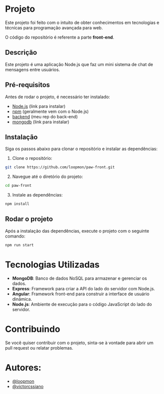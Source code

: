 # Projeto

Este projeto foi feito com o intuito de obter conhecimentos em tecnologias e técnicas para programação avançada para web.

O código do repositório é referente a parte <b>front-end</b>.

## Descrição

Este projeto é uma aplicação Node.js que faz um mini sistema de chat de mensagens entre usuários.

## Pré-requisitos

Antes de rodar o projeto, é necessário ter instalado:

- [Node.js](https://nodejs.org) (link para instalar)
- [npm](https://www.npmjs.com/get-npm) (geralmente vem com o Node.js)
- [backend](https://github.com/loopmon/paw-backend) (meu rep do back-end)
- [mongodb](https://www.mongodb.com/try/download/community) (link para instalar)

## Instalação

Siga os passos abaixo para clonar o repositório e instalar as dependências:

1. Clone o repositório:

```bash
git clone https://github.com/loopmon/paw-front.git
```

2. Navegue até o diretório do projeto:

```bash
cd paw-front
```

3. Instale as dependências:

```bash
npm install
```

## Rodar o projeto

Após a instalação das dependências, execute o projeto com o seguinte comando:

```bash
npm run start
```

# Tecnologias Utilizadas

- **MongoDB**: Banco de dados NoSQL para armazenar e gerenciar os dados.
- **Express**: Framework para criar a API do lado do servidor com Node.js.
- **Angular**: Framework front-end para construir a interface de usuário dinâmica.
- **Node.js**: Ambiente de execução para o código JavaScript do lado do servidor.

# Contribuindo

Se você quiser contribuir com o projeto, sinta-se à vontade para abrir um pull request ou relatar problemas.

# Autores:

- [@loopmon](https://github.com/loopmon)
- [@victorcssiano](https://github.com/victorcssiano)
